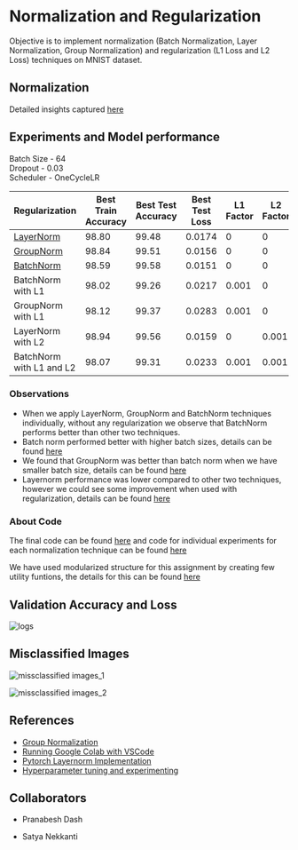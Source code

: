 # Normalization and Regularization

Objective is to implement normalization (Batch Normalization, Layer Normalization, Group Normalization) and regularization (L1 Loss and L2 Loss) techniques on MNIST dataset.

## Normalization  

Detailed insights captured [here](https://github.com/pranabeshdash/EVA7/tree/main/S6_BatchNorm_Regularization/Norm)



## Experiments and Model performance

Batch Size - 64 <br>
Dropout   - 0.03 <br>
Scheduler - OneCycleLR <br>

|Regularization|	Best Train Accuracy	| Best Test Accuracy |	Best Test Loss| L1 Factor | L2 Factor|
|------------|-----------------|-------------|----------|---|---|
|[LayerNorm](https://github.com/pranabeshdash/EVA7/tree/main/S6_BatchNorm_Regularization/Expt/LayerNorm)|98.80|99.48|0.0174|0|0
|[GroupNorm](https://github.com/pranabeshdash/EVA7/tree/main/S6_BatchNorm_Regularization/Expt/GroupNorm)|98.84|99.51|0.0156|0|0
|[BatchNorm](https://github.com/pranabeshdash/EVA7/tree/main/S6_BatchNorm_Regularization/Expt/BatchNorm)|98.59|99.58|0.0151|0|0
|BatchNorm with L1 |98.02|99.26|0.0217|0.001|0
|GroupNorm with L1|98.12|99.37|0.0283|0.001|0
|LayerNorm with L2|98.94|99.56|0.0159|0|0.001
|BatchNorm with L1 and L2|98.07|99.31|0.0233|0.001|0.001

### Observations
- When we apply LayerNorm, GroupNorm and BatchNorm techniques individually, without any regularization we observe that BatchNorm performs better than other two techniques.
- Batch norm performed better with higher batch sizes, details can be found [here](https://github.com/pranabeshdash/EVA7/blob/main/S6_BatchNorm_Regularization/Experiments/BatchNorm/README.md)
- We found that GroupNorm was better than batch norm when we have smaller batch size, details can be found [here](https://github.com/pranabeshdash/EVA7/blob/main/S6_BatchNorm_Regularization/Experiments/GroupNorm/README.md)
- Layernorm performance was lower compared to other two techniques, however we could see some improvement when used with regularization, details can be found [here](https://github.com/pranabeshdash/EVA7/blob/main/S6_BatchNorm_Regularization/Experiments/LayerNorm/README.md)




### About Code

The final code can be found [here](https://github.com/pranabeshdash/EVA7/blob/main/S6_BatchNorm_Regularization/MNIST_Normalization_and_Regularization_v1.ipynb) and code for individual experiments for each normalization technique can be found [here](https://github.com/pranabeshdash/EVA7/tree/main/S6_BatchNorm_Regularization/Experiments)

We have used modularized structure for this assignment by creating few utility funtions, the details for this can be found [here](https://github.com/pranabeshdash/EVA7/tree/main/S6_BatchNorm_Regularization/utils)


## Validation Accuracy and Loss  

![logs](https://user-images.githubusercontent.com/42609155/121720624-f2dde900-cb00-11eb-913b-24bc7614d6c4.png)


## Misclassified Images

![missclassified images_1](https://user-images.githubusercontent.com/42609155/121721901-63d1d080-cb02-11eb-8610-6c0f0fe4c23c.png)

![missclassified images_2](https://user-images.githubusercontent.com/42609155/121722837-74cf1180-cb03-11eb-8edc-0fcc995fc52e.png)

## References

- [Group Normalization](https://www.youtube.com/watch?v=l_3zj6HeWUE&t=430s)
- [Running Google Colab with VSCode](https://eide.ai/vscode/2020/09/14/colab-vscode-gpu.html)
- [Pytorch Layernorm Implementation](https://discuss.pytorch.org/t/is-there-a-layer-normalization-for-conv2d/7595/3)
- [Hyperparameter tuning and experimenting](https://deeplizard.com/learn/video/ycxulUVoNbk)

## Collaborators 

- Pranabesh Dash </br>

- Satya Nekkanti </br>

